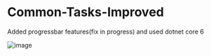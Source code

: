 # Common-Tasks-Improved
Added progressbar features(fix in progress) and used dotnet core 6

![image](https://github.com/Teut2711/Common-Tasks-Improved/assets/40588378/446f2108-563b-4c05-b328-8096ed7373d3)
